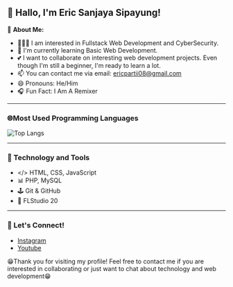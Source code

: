 ## 👋 Hallo, I'm Eric Sanjaya Sipayung!

👤 **About Me:**
- 🧑🏼‍💻 I am interested in Fullstack Web Development and Cyber ​​Security.
- 🌱 I'm currently learning Basic Web Development.
- 💕 I want to collaborate on interesting web development projects. Even though I'm still a beginner, I'm ready to learn a lot.
- 📫 You can contact me via email: [ericpartii08@gmail.com](ericpartii08@gmail.com)
- 😄 Pronouns: He/Him
- 🎧 Fun Fact: I Am A Remixer

---

### 🌐Most Used Programming Languages
![Top Langs](https://github-readme-stats.vercel.app/api/top-langs/?username=EricSNJY&layout=compact)

---

### 🔧 Technology and Tools
- </> HTML, CSS, JavaScript
- 📊 PHP, MySQL
- 🕹️ Git & GitHub
- 🥭 FLStudio 20 

---

### 🤝 Let's Connect!
- [Instagram](https://www.instagram.com/eric_snjy)
- [Youtube](https://www.youtube.com/@Ericsnjy)

😁Thank you for visiting my profile! Feel free to contact me if you are interested in collaborating or just want to chat about technology and web development😁
